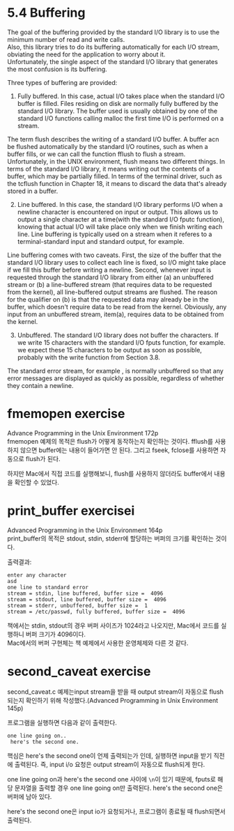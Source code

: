 # 5.4 Buffering
The goal of the buffering provided by the standard I/O library is to use the minimum number of read and write calls.   
Also, this library tries to do its buffering automatically for each I/O stream, obviating the need for the application to worry about it.    
Unfortunately, the single aspect of the standard I/O library that generates the most confusion is its buffering.   

Three types of buffering are provided:

1. Fully buffered. In this case, actual I/O takes place when the standard I/O buffer is filled. Files residing on disk are normally fully buffered by the standard I/O library. The buffer used is usually obtained by one of the standard I/O functions calling malloc the first time I/O is performed on a stream.

The term flush describes the writing of a standard I/O buffer. A buffer acn be flushed automatically by the standard I/O routines, such as when a buffer fills, or we can call the function fflush to flush a stream.    
Unfortunately, in the UNIX environment, flush means two different things. In terms of the standard I/O library, it means writing out the contents of a buffer, which may be partially filled. In terms of the terminal driver, such as the tcflush function in Chapter 18, it means to discard the data that's already stored in a buffer.
   
2. Line buffered. In this case, the standard I/O library performs I/O when a newline character is encountered on input or output. This allows us to output a single character at a time(with the standard I/O fputc function), knowing that actual I/O will take place only when we finish writing each line. Line buffering is typically used on a stream when it referes to a terminal-standard input and standard output, for example.

Line buffering comes with two caveats. First, the size of the buffer that the standard I/O library uses to collect each line is fixed, so I/O might take place if we fill this buffer before writing a newline. Second, whenever input is requested through the standard I/O library from either (a) an unbuffered stream or (b) a line-buffered stream (that requires data to be requested from the kernel), all line-buffered output streams are flushed. The reason for the qualifier on (b) is that the requested data may already be in the buffer, which doesn't require data to be read from the kernel. Obviously, any input from an unbuffered stream, item(a), requires data to be obtained from the kernel.

3. Unbuffered. The standard I/O library does not buffer the characters. If we write 15 characters with the standard I/O fputs function, for example. we expect these 15 characters to be output as soon as possible, probably with the write function from Section 3.8.

The standard error stream, for example , is normally unbuffered so that any error messages are displayed as quickly as possible, regardless of whether they contain a newline.


# fmemopen exercise
Advance Programming in the Unix Environment 172p    
fmemopen 예제의 목적은 flush가 어떻게 동작하는지 확인하는 것이다.
fflush를 사용하지 않으면 buffer에는 내용이 들어가면 안 된다.
그리고 fseek, fclose를 사용하면 자동으로 flush가 된다.

하지만 Mac에서 직접 코드를 실행해보니, flush를 사용하지 않더라도 buffer에서 내용을 확인할 수 있었다.

# print_buffer exercisei
Advanced Programming in the Unix Environment 164p   
print_buffer의 목적은 stdout, stdin, stderr에 할당하는 버퍼의 크기를 확인하는 것이다.
   

출력결과:
```
enter any character
asd
one line to standard error
stream = stdin, line buffered, buffer size =  4096
stream = stdout, line buffered, buffer size =  4096
stream = stderr, unbuffered, buffer size =  1
stream = /etc/passwd, fully buffered, buffer size =  4096
```
책에서는 stdin, stdout의 경우 버퍼 사이즈가 1024라고 나오지만, Mac에서 코드를 실행하니 버퍼 크기가 4096이다.   
Mac에서의 버퍼 구현체는 책 예제에서 사용한 운영체제와 다른 것 같다.

# second_caveat exercise
second_caveat.c 예제는input stream을 받을 때 output stream이 자동으로 flush되는지 확인하기 위해 작성했다.(Advanced Programming in Unix Environment 145p)

프로그램을 실행하면 다음과 같이 출력한다.
```
one line going on..
 here's the second one.
```
핵심은 here's the second one이 언제 출력되는가 인데, 실행하면 input을 받기 직전에 출력된다. 즉, input i/o 요청은 output stream이 자동으로 flush되게 한다.

one line going on과 here's the second one 사이에 `\n`이 있기 때문에, fputs로 해당 문자열을 출력할 경우 one line going on만 출력된다. here's the second one은 버퍼에 남아 있다.

here's the second one은 input io가 요청되거나, 프로그램이 종료될 때 flush되면서 출력된다.

